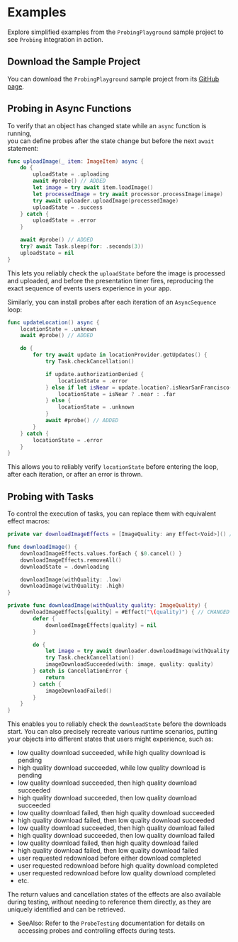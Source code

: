 # Examples

Explore simplified examples from the `ProbingPlayground` sample project to see `Probing` integration in action.

## Download the Sample Project

You can download the `ProbingPlayground` sample project from its [GitHub page](https://github.com/NSFatalError/ProbingPlayground).

## Probing in Async Functions

To verify that an object has changed state while an `async` function is running,  
you can define probes after the state change but before the next `await` statement:

```swift
func uploadImage(_ item: ImageItem) async {
    do {
        uploadState = .uploading
        await #probe() // ADDED
        let image = try await item.loadImage()
        let processedImage = try await processor.processImage(image)
        try await uploader.uploadImage(processedImage)
        uploadState = .success
    } catch {
        uploadState = .error
    }

    await #probe() // ADDED
    try? await Task.sleep(for: .seconds(3))
    uploadState = nil
}
```

This lets you reliably check the `uploadState` before the image is processed and uploaded,
and before the presentation timer fires, reproducing the exact sequence of events users experience in your app.

Similarly, you can install probes after each iteration of an `AsyncSequence` loop:

```swift
func updateLocation() async {
    locationState = .unknown
    await #probe() // ADDED

    do {
        for try await update in locationProvider.getUpdates() {
            try Task.checkCancellation()

            if update.authorizationDenied {
                locationState = .error
            } else if let isNear = update.location?.isNearSanFrancisco() {
                locationState = isNear ? .near : .far
            } else {
                locationState = .unknown
            }
            await #probe() // ADDED
        }
    } catch {
        locationState = .error
    }
}
```

This allows you to reliably verify `locationState` before entering the loop,
after each iteration, or after an error is thrown.

## Probing with Tasks

To control the execution of tasks, you can replace them with equivalent effect macros:

```swift
private var downloadImageEffects = [ImageQuality: any Effect<Void>]() // CHANGED

func downloadImage() {
    downloadImageEffects.values.forEach { $0.cancel() }
    downloadImageEffects.removeAll()
    downloadState = .downloading

    downloadImage(withQuality: .low)
    downloadImage(withQuality: .high)
}

private func downloadImage(withQuality quality: ImageQuality) {
    downloadImageEffects[quality] = #Effect("\(quality)") { // CHANGED
        defer {
            downloadImageEffects[quality] = nil
        }

        do {
            let image = try await downloader.downloadImage(withQuality: quality)
            try Task.checkCancellation()
            imageDownloadSucceeded(with: image, quality: quality)
        } catch is CancellationError {
            return
        } catch {
            imageDownloadFailed()
        }
    }
}
```

This enables you to reliably check the `downloadState` before the downloads start. 
You can also precisely recreate various runtime scenarios, putting your objects into different states
that users might experience, such as:
- low quality download succeeded, while high quality download is pending
- high quality download succeeded, while low quality download is pending
- low quality download succeeded, then high quality download succeeded
- high quality download succeeded, then low quality download succeeded
- low quality download failed, then high quality download succeeded
- high quality download failed, then low quality download succeeded
- low quality download succeeded, then high quality download failed
- high quality download succeeded, then low quality download failed
- low quality download failed, then high quality download failed
- high quality download failed, then low quality download failed
- user requested redownload before either download completed
- user requested redownload before high quality download completed
- user requested redownload before low quality download completed
- etc.

The return values and cancellation states of the effects are also available during testing,
without needing to reference them directly, as they are uniquely identified and can be retrieved.

- SeeAlso: Refer to the `ProbeTesting` documentation for details on accessing probes and controlling effects during tests.
